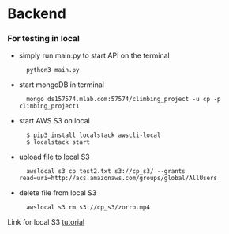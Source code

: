 # Backend
### For testing in local
- simply run main.py to start API on the terminal

        python3 main.py

- start mongoDB in terminal

        mongo ds157574.mlab.com:57574/climbing_project -u cp -p climbing_project1

- start AWS S3 on local

        $ pip3 install localstack awscli-local
        $ localstack start

- upload file to local S3

        awslocal s3 cp test2.txt s3://cp_s3/ --grants read=uri=http://acs.amazonaws.com/groups/global/AllUsers

- delete file from local S3

        awslocal s3 rm s3://cp_s3/zorro.mp4

Link for local S3 [tutorial]('https://medium.com/@andyalky/developing-aws-apps-locally-with-localstack-7f3d64663ce4')
